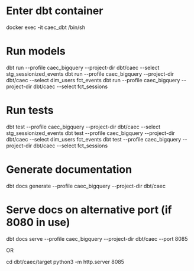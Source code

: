 # Enter dbt container
docker exec -it caec_dbt /bin/sh

# Run models
dbt run --profile caec_bigquery --project-dir dbt/caec --select stg_sessionized_events
dbt run --profile caec_bigquery --project-dir dbt/caec --select dim_users fct_events
dbt run --profile caec_bigquery --project-dir dbt/caec --select fct_sessions

# Run tests
dbt test --profile caec_bigquery --project-dir dbt/caec --select stg_sessionized_events
dbt test --profile caec_bigquery --project-dir dbt/caec --select dim_users fct_events
dbt test --profile caec_bigquery --project-dir dbt/caec --select fct_sessions

# Generate documentation
dbt docs generate --profile caec_bigquery --project-dir dbt/caec

# Serve docs on alternative port (if 8080 in use)
dbt docs serve --profile caec_bigquery --project-dir dbt/caec --port 8085

OR

cd dbt/caec/target 
python3 -m http.server 8085